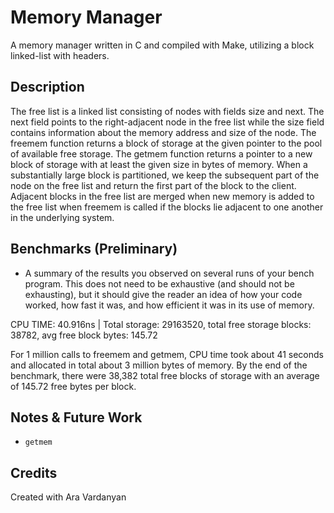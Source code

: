 # Memory Manager

A memory manager written in C and compiled with Make, utilizing a block linked-list with headers.

## Description

The free list is a linked list consisting of nodes with fields size and next. The next field points to the right-adjacent node in the free list while the size field contains information about the memory address and size of the node. The freemem function returns a block of storage at the given pointer to the pool of available free storage. The getmem function returns a pointer to a new block of storage with at least the given size in bytes of memory. When a substantially large block is partitioned, we keep the subsequent part of the node on the free list and return the first part of the block to the client. Adjacent blocks in the free list are merged when new memory is added to the free list when freemem is called if the blocks lie adjacent to one another in the underlying system.


## Benchmarks (Preliminary)
- A summary of the results you observed on several runs of your bench program. This does not need to be exhaustive (and should not be exhausting), but it should give the reader an idea of how your code worked,
  how fast it was, and how efficient it was in its use of memory.

CPU TIME: 40.916ns | Total storage: 29163520, total free storage blocks: 38782, avg free block bytes: 145.72

For 1 million calls to freemem and getmem, CPU time took about 41 seconds and allocated in total about 3 million bytes of memory. By the end of the benchmark, there were 38,382 total free blocks of storage with an average of 145.72 free bytes per block.

## Notes & Future Work

- `getmem` 

## Credits

Created with Ara Vardanyan